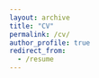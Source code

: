 ```yaml
---
layout: archive
title: "CV"
permalink: /cv/
author_profile: true
redirect_from:
  - /resume
---
```

<object data="../files/paper1.pdf" width="1000" height="1000" type='application/pdf'></object>
